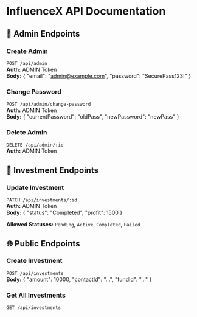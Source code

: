 # InfluenceX API Documentation

## 🔐 Admin Endpoints

### Create Admin
`POST /api/admin`  
**Auth:** ADMIN Token  
**Body:**
{ "email": "admin@example.com", "password": "SecurePass123!" }


### Change Password
`POST /api/admin/change-password`  
**Auth:** ADMIN Token  
**Body:**
{ "currentPassword": "oldPass", "newPassword": "newPass" }


### Delete Admin
`DELETE /api/admin/:id`  
**Auth:** ADMIN Token

## 💼 Investment Endpoints

### Update Investment
`PATCH /api/investments/:id`  
**Auth:** ADMIN Token  
**Body:**
{ "status": "Completed", "profit": 1500 }

**Allowed Statuses:** `Pending`, `Active`, `Completed`, `Failed`

## 🌐 Public Endpoints

### Create Investment
`POST /api/investments`  
**Body:**
{ "amount": 10000, "contactId": "...", "fundId": "..." }


### Get All Investments
`GET /api/investments`
